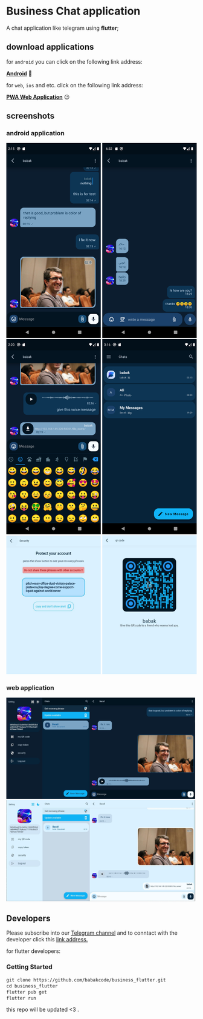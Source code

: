 # Business Chat application

A chat application like telegram using **flutter**;

## download applications

for `android` you can click on the following link address:

[**Android**](https://github.com/babakcode/business_flutter/releases/download/android/app.apk) 👋
<br>

for `web`, `ios` and etc. click on the following link address:

[**PWA Web Application**](http://217.144.106.223:50001/) 😉
<br>


## screenshots
### android application
<p float="left">
  <img src="zScreenshots/android1.png" width="250px"  alt="chat application screenshot no.1" />
  <img src="zScreenshots/android2.png" width="250px"  alt="chat application screenshot no.2" /> 
  <img src="zScreenshots/android3.png" width="250px"  alt="chat application screenshot no.3" />
  <img src="zScreenshots/android-4.png" width="250px" alt="chat application screenshot no.4" />
  <img src="zScreenshots/android5.JPG" width="250px" alt="chat application screenshot no.5" />
  <img src="zScreenshots/android-qr-code.JPG" width="250px" alt="chat application screenshot no.6" />
</p>


### web application

<p float="left">
  <img src="zScreenshots/web 1.JPG" width="500px" />
  <img src="zScreenshots/web 2.JPG" width="500px" /> 
</p>


## Developers
Please subscribe into our [Telegram channel](https://t.me/flutter_geeks) and to conntact with the developer click this [link address.](https://t.me/babakcode)

for flutter developers:
### Getting Started
```shel
git clone https://github.com/babakcode/business_flutter.git
cd business_flutter
flutter pub get
flutter run 
```

this repo will be updated <3 .
